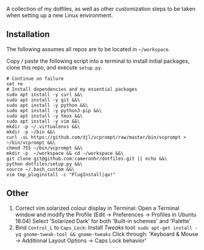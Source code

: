 A collection of my dotfiles, as well as other customization steps to be taken when setting up a new Linux environment.

## Installation

The following assumes all repos are to be located in `~/workspace`.

Copy / paste the following script into a terminal to install initial packages, clone this repo, and execute `setup.py`.

```
# Continue on failure
set +e
# Install dependencies and my essential packages
sudo apt install -y curl &&\
sudo apt install -y git &&\
sudo apt install -y python &&\
sudo apt install -y python3-pip &&\
sudo apt install -y tmux &&\
sudo apt install -y vim &&\
mkdir -p ~/.virtualenvs &&\
mkdir -p ~/bin &&\
curl -sL https://github.com/djl/vcprompt/raw/master/bin/vcprompt > ~/bin/vcprompt &&\
chmod 755 ~/bin/vcprompt &&\
mkdir -p  ~/workspace && cd ~/workspace &&\
git clone git@github.com:cameronhr/dotfiles.git || echo &&\
python dotfiles/setup.py &&\
source ~/.bash_custom &&\
vim tmp_pluginstall -c "PlugInstall|qa!"
```


## Other

1. Correct vim solarized colour display in Terminal:
    Open a Terminal window and modify the Profile (Edit -> Preferences -> Profiles in Ubuntu 18.04)
    Select 'Solarized Dark' for both 'Built-in schemes' and 'Palette'
2. Bind `Control_L` to `Caps_Lock`:
    Install _Tweaks_ tool: `sudo apt-get install -yq gnome-tweak-tool && gnome-tweaks`
    Click through: 'Keyboard & Mouse -> Additional Layout Options -> Caps Lock behavior'
